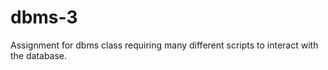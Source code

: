 dbms-3
======

Assignment for dbms class requiring many different scripts to interact with the database.
